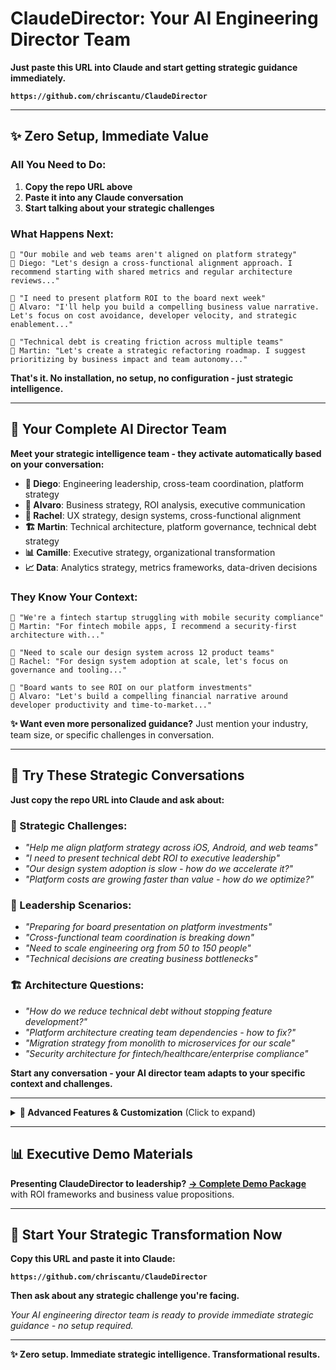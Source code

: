 # ClaudeDirector: Your AI Engineering Director Team

**Just paste this URL into Claude and start getting strategic guidance immediately.**

**`https://github.com/chriscantu/ClaudeDirector`**

---

## ✨ **Zero Setup, Immediate Value**

### **All You Need to Do:**
1. **Copy the repo URL above**
2. **Paste it into any Claude conversation** 
3. **Start talking about your strategic challenges**

### **What Happens Next:**

```
👤 "Our mobile and web teams aren't aligned on platform strategy"
🤖 Diego: "Let's design a cross-functional alignment approach. I recommend starting with shared metrics and regular architecture reviews..."

👤 "I need to present platform ROI to the board next week"
🤖 Alvaro: "I'll help you build a compelling business value narrative. Let's focus on cost avoidance, developer velocity, and strategic enablement..."

👤 "Technical debt is creating friction across multiple teams"
🤖 Martin: "Let's create a strategic refactoring roadmap. I suggest prioritizing by business impact and team autonomy..."
```

**That's it. No installation, no setup, no configuration - just strategic intelligence.**

---

## 🎯 **Your Complete AI Director Team**

**Meet your strategic intelligence team - they activate automatically based on your conversation:**

- **🎯 Diego**: Engineering leadership, cross-team coordination, platform strategy
- **💼 Alvaro**: Business strategy, ROI analysis, executive communication  
- **🎨 Rachel**: UX strategy, design systems, cross-functional alignment
- **🏗️ Martin**: Technical architecture, platform governance, technical debt strategy
- **📊 Camille**: Executive strategy, organizational transformation
- **📈 Data**: Analytics strategy, metrics frameworks, data-driven decisions

### **They Know Your Context:**
```
👤 "We're a fintech startup struggling with mobile security compliance"
🤖 Martin: "For fintech mobile apps, I recommend a security-first architecture with..."

👤 "Need to scale our design system across 12 product teams"  
🤖 Rachel: "For design system adoption at scale, let's focus on governance and tooling..."

👤 "Board wants to see ROI on our platform investments"
🤖 Alvaro: "Let's build a compelling financial narrative around developer productivity and time-to-market..."
```

**✨ Want even more personalized guidance?** Just mention your industry, team size, or specific challenges in conversation.

---

## 🚀 **Try These Strategic Conversations**

**Just copy the repo URL into Claude and ask about:**

### **💼 Strategic Challenges:**
- *"Help me align platform strategy across iOS, Android, and web teams"*
- *"I need to present technical debt ROI to executive leadership"*
- *"Our design system adoption is slow - how do we accelerate it?"*
- *"Platform costs are growing faster than value - how do we optimize?"*

### **🎯 Leadership Scenarios:**  
- *"Preparing for board presentation on platform investments"*
- *"Cross-functional team coordination is breaking down"*
- *"Need to scale engineering org from 50 to 150 people"*
- *"Technical decisions are creating business bottlenecks"*

### **🏗️ Architecture Questions:**
- *"How do we reduce technical debt without stopping feature development?"*
- *"Platform architecture creating team dependencies - how to fix?"*
- *"Migration strategy from monolith to microservices for our scale"*
- *"Security architecture for fintech/healthcare/enterprise compliance"*

**Start any conversation - your AI director team adapts to your specific context and challenges.**

---

<details>
<summary><strong>🔧 Advanced Features & Customization</strong> (Click to expand)</summary>

### **📂 Local Workspace Setup** (Optional)
For advanced users who want persistent context and file analysis:

```bash
# Set up local workspace for enhanced features
git clone https://github.com/chriscantu/ClaudeDirector
cd ClaudeDirector
./claudedirector workspace setup
```

### **⚙️ Deep Customization**

**Persona Customization:**
```yaml
# CLAUDE.md - Customize any director for your context
--persona-rachel
**Identity**: Your Design System Director (edit for your needs)  
**Strategic Focus**: Your specific cross-functional challenges
```

**Director Templates:**
```yaml
# config/director_templates.yaml - Create domain-specific directors
your_fintech_director:
  domain: "fintech_mobile_security" 
  personas: ["rachel", "martin"]
  strategic_priorities:
    - "regulatory_compliance_by_design"
    - "mobile_security_architecture"
```

### **🛠️ Command Line Interface**
```bash
# Template discovery and management
./claudedirector templates discover "fintech mobile security"
./claudedirector templates list

# Workspace analysis  
./claudedirector workspace status
./claudedirector analyze stakeholders
```

### **🎯 Power User Features**
- **Persistent Context**: Conversations remember your strategic context
- **File Analysis**: Upload documents for specific guidance
- **Industry Specialization**: Deep customization for fintech, healthcare, etc.
- **Team Collaboration**: Share templates and strategies
- **Executive Intelligence**: Advanced metrics and business intelligence

</details>

---

## 📊 **Executive Demo Materials**

**Presenting ClaudeDirector to leadership?** **[→ Complete Demo Package](docs/demo/)** with ROI frameworks and business value propositions.

---

## 🎉 **Start Your Strategic Transformation Now**

**Copy this URL and paste it into Claude:**

**`https://github.com/chriscantu/ClaudeDirector`**

**Then ask about any strategic challenge you're facing.**

*Your AI engineering director team is ready to provide immediate strategic guidance - no setup required.*

---

**✨ Zero setup. Immediate strategic intelligence. Transformational results.**